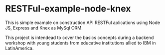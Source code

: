 # RESTFul-example-node-knex
This is simple example on construction API RESTFul aplications using Node JS, Express and Knex as MySql ORM.

This project is intendead to cover the basics concepts during a backend workshop with young students from educative institutions allied to IBM in LatinAmerica.  

